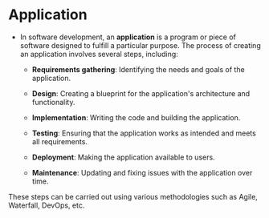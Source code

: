 # Application



- In software development, an **application** is a program or piece of software designed to fulfill a particular purpose. The process of creating an application involves several steps, including:

   - **Requirements gathering**: Identifying the needs and goals of the application.

   - **Design**: Creating a blueprint for the application's architecture and functionality.

   - **Implementation**: Writing the code and building the application.

   - **Testing**: Ensuring that the application works as intended and meets all requirements.

   - **Deployment**: Making the application available to users.

   - **Maintenance**: Updating and fixing issues with the application over time.



These steps can be carried out using various methodologies such as Agile, Waterfall, DevOps, etc.